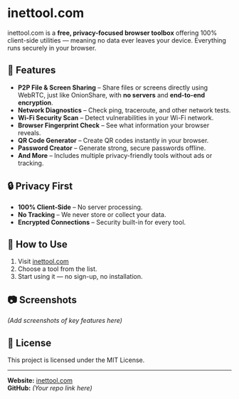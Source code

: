 # inettool.com

inettool.com is a **free, privacy-focused browser toolbox** offering 100% client-side utilities — meaning no data ever leaves your device. Everything runs securely in your browser.

## 🌟 Features

- **P2P File & Screen Sharing** – Share files or screens directly using WebRTC, just like OnionShare, with **no servers** and **end-to-end encryption**.
- **Network Diagnostics** – Check ping, traceroute, and other network tests.
- **Wi-Fi Security Scan** – Detect vulnerabilities in your Wi-Fi network.
- **Browser Fingerprint Check** – See what information your browser reveals.
- **QR Code Generator** – Create QR codes instantly in your browser.
- **Password Creator** – Generate strong, secure passwords offline.
- **And More** – Includes multiple privacy-friendly tools without ads or tracking.

## 🔒 Privacy First
- **100% Client-Side** – No server processing.
- **No Tracking** – We never store or collect your data.
- **Encrypted Connections** – Security built-in for every tool.

## 🚀 How to Use
1. Visit [inettool.com](https://inettool.com)
2. Choose a tool from the list.
3. Start using it — no sign-up, no installation.

## 📷 Screenshots
*(Add screenshots of key features here)*

## 📄 License
This project is licensed under the MIT License.

---
**Website:** [inettool.com](https://inettool.com)  
**GitHub:** *(Your repo link here)*
